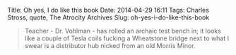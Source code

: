 Title: Oh yes, I do like this book
Date: 2014-04-29 16:11
Tags: Charles Stross, quote, The Atrocity Archives
Slug: oh-yes-i-do-like-this-book

> Teacher - Dr. Vohlman - has rolled an archaic test bench in; it looks
> like a couple of Tesla coils fucking a Wheatstone bridge next to what
> I swear is a distributor hub nicked from an old Morris Minor.
